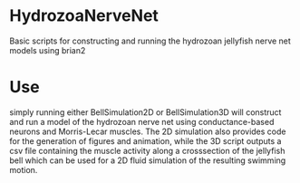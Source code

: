 # HydrozoaNerveNet
Basic scripts for constructing and running the hydrozoan jellyfish nerve net models using brian2

# Use
simply running either BellSimulation2D or BellSimulation3D will construct and run a model of the hydrozoan nerve net using conductance-based neurons and Morris-Lecar muscles. The 2D simulation also provides code for the generation of figures and animation, while the 3D script outputs a csv file containing the muscle activity along a crosssection of the jellyfish bell which can be used for a 2D fluid simulation of the resulting swimming motion.
